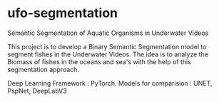 # ufo-segmentation
Semantic Segmentation of Aquatic Organisms in Underwater Videos

This project is to develop a Binary Semantic Segmentation model to segment fishes in the Underwater Videos.
The idea is to analyze the Biomass of fishes in the oceans and sea's with the help of this segmentation approach.

Deep Learning Framework : PyTorch.
Models for comparision : UNET, PspNet, DeepLabV3
